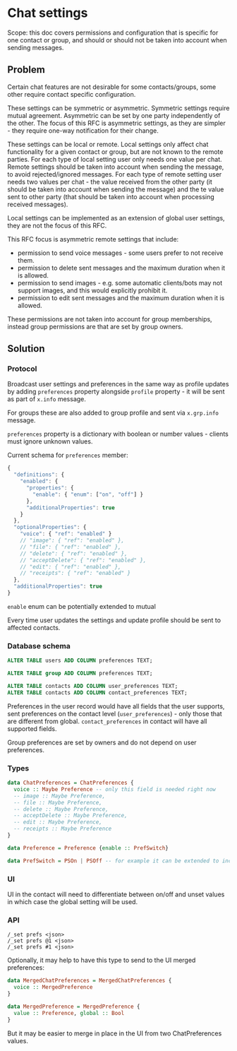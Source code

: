 # Chat settings

Scope: this doc covers permissions and configuration that is specific for one contact or group, and should or should not be taken into account when sending messages.

## Problem

Certain chat features are not desirable for some contacts/groups, some other require contact specific configuration.

These settings can be symmetric or asymmetric. Symmetric settings require mutual agreement. Asymmetric can be set by one party independently of the other. The focus of this RFC is asymmetric settings, as they are simpler - they require one-way notification for their change.

These settings can be local or remote. Local settings only affect chat functionality for a given contact or group, but are not known to the remote parties. For each type of local setting user only needs one value per chat. Remote settings should be taken into account when sending the message, to avoid rejected/ignored messages. For each type of remote setting user needs two values per chat - the value received from the other party (it should be taken into account when sending the message) and the te value sent to other party (that should be taken into account when processing received messages).

Local settings can be implemented as an extension of global user settings, they are not the focus of this RFC.

This RFC focus is asymmetric remote settings that include:

- permission to send voice messages - some users prefer to not receive them.
- permission to delete sent messages and the maximum duration when it is allowed.
- permission to send images - e.g. some automatic clients/bots may not support images, and this would explicitly prohibit it.
- permission to edit sent messages and the maximum duration when it is allowed.

These permissions are not taken into account for group memberships, instead group permissions are that are set by group owners.

## Solution

### Protocol

Broadcast user settings and preferences in the same way as profile updates by adding `preferences` property alongside `profile` property - it will be sent as part of `x.info` message.

For groups these are also added to group profile and sent via `x.grp.info` message.

`preferences` property is a dictionary with boolean or number values - clients must ignore unknown values.

Current schema for `preferences` member:

```js
{
  "definitions": {
    "enabled": {
      "properties": {
        "enable": { "enum": ["on", "off"] }
      },
      "additionalProperties": true
    }
  },
  "optionalProperties": {
    "voice": { "ref": "enabled" }
    // "image": { "ref": "enabled" },
    // "file": { "ref": "enabled" },
    // "delete": { "ref": "enabled" },
    // "acceptDelete": { "ref": "enabled" },
    // "edit": { "ref": "enabled" },
    // "receipts": { "ref": "enabled" }
  },
  "additionalProperties": true
}
```

`enable` enum can be potentially extended to mutual

Every time user updates the settings and update profile should be sent to affected contacts.

### Database schema

```sql
ALTER TABLE users ADD COLUMN preferences TEXT;

ALTER TABLE group ADD COLUMN preferences TEXT;

ALTER TABLE contacts ADD COLUMN user_preferences TEXT;
ALTER TABLE contacts ADD COLUMN contact_preferences TEXT;
```

Preferences in the user record would have all fields that the user supports, sent preferences on the contact level (`user_preferences`) - only those that are different from global. `contact_preferences` in contact will have all supported fields.

Group preferences are set by owners and do not depend on user preferences.

### Types

```haskell
data ChatPreferences = ChatPreferences {
  voice :: Maybe Preference -- only this field is needed right now
  -- image :: Maybe Preference,
  -- file :: Maybe Preference,
  -- delete :: Maybe Preference,
  -- acceptDelete :: Maybe Preference,
  -- edit :: Maybe Preference,
  -- receipts :: Maybe Preference
}

data Preference = Preference {enable :: PrefSwitch}

data PrefSwitch = PSOn | PSOff -- for example it can be extended to include PSMutual, that is only enabled if it's enabled by another party
```

### UI

UI in the contact will need to differentiate between on/off and unset values in which case the global setting will be used.

### API

```
/_set prefs <json>
/_set prefs @1 <json>
/_set prefs #1 <json>
```

Optionally, it may help to have this type to send to the UI merged preferences:

```haskell
data MergedChatPreferences = MergedChatPreferences {
  voice :: MergedPreference
}

data MergedPreference = MergedPreference {
  value :: Preference, global :: Bool
}
```

But it may be easier to merge in place in the UI from two ChatPreferences values.
